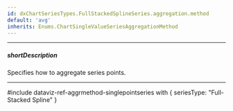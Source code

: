 ```yaml
---
id: dxChartSeriesTypes.FullStackedSplineSeries.aggregation.method
default: 'avg'
inherits: Enums.ChartSingleValueSeriesAggregationMethod
---
```

---
##### shortDescription
Specifies how to aggregate series points.

---
#include dataviz-ref-aggrmethod-singlepointseries with {
    seriesType: "Full-Stacked Spline"
}